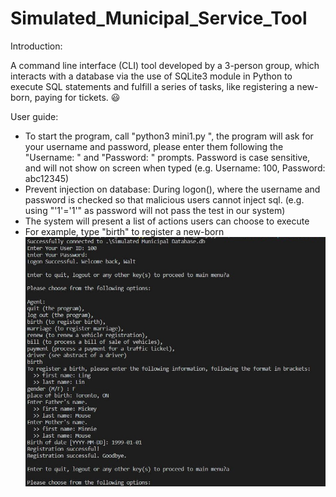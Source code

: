# Simulated_Municipal_Service_Tool
Introduction: 

A command line interface (CLI) tool developed by a 3-person group, which interacts with a database via the use of SQLite3 module in Python to execute SQL statements and fulfill a series of tasks, like registering a new-born, paying for tickets. :smiley:

User guide:

- To start the program, call "python3 mini1.py <database name>", the program will ask for your username and password, please enter them following the "Username: " and "Password: " prompts. Password is case sensitive, and will not show on screen when typed (e.g. Username: 100, Password: abc12345)
- Prevent injection on database: During logon(), where the username and password is checked so that malicious users cannot inject sql. (e.g. using "'1'='1'" as password will not pass the test in our system)	
- The system will present a list of actions users can choose to execute
- For example, type "birth" to register a new-born
![](https://github.com/Susan-C-a/Simulated_Municipal_Database/blob/master/reg_birth.JPG)
